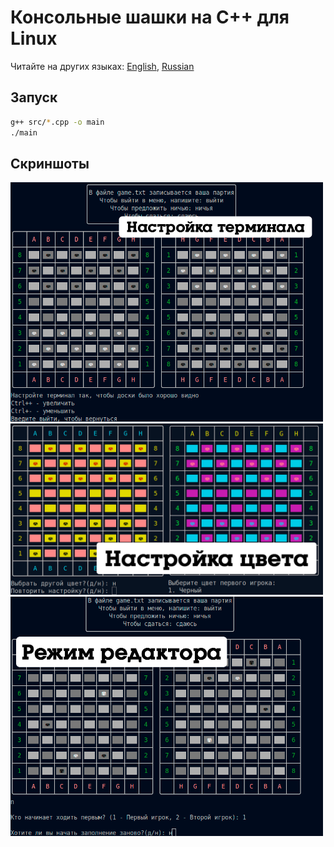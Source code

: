 # Консольные шашки на C++ для Linux
Читайте на других языках: [English](https://github.com/AndrewSalygin/checkers/blob/master/README.md), [Russian](https://github.com/AndrewSalygin/checkers/blob/master/README.ru.md)
## Запуск
```bash
g++ src/*.cpp -o main
./main
```
## Скриншоты
<img src = "https://github.com/AndrewSalygin/checkers/blob/master/img/1.png" width = "500">
<img src = "https://github.com/AndrewSalygin/checkers/blob/master/img/2.png" width = "500">
<img src = "https://github.com/AndrewSalygin/checkers/blob/master/img/3.png" width = "500">
